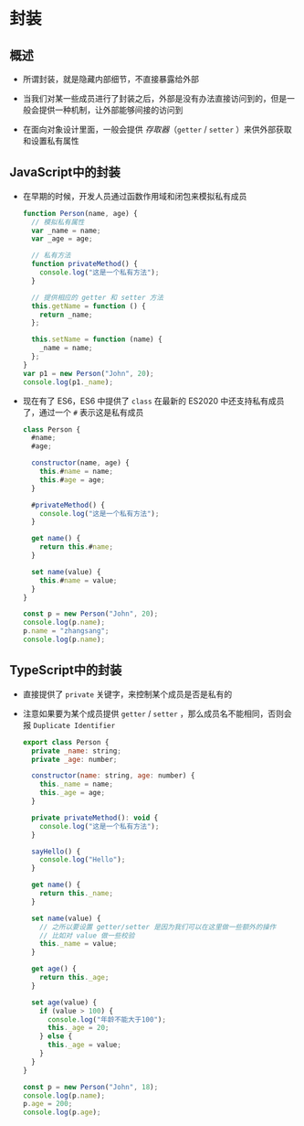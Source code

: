 # 封装

## 概述

+ 所谓封装，就是隐藏内部细节，不直接暴露给外部

+ 当我们对某一些成员进行了封装之后，外部是没有办法直接访问到的，但是一般会提供一种机制，让外部能够间接的访问到
+ 在面向对象设计里面，一般会提供 *存取器*（`getter` / `setter` ）来供外部获取和设置私有属性

## JavaScript中的封装

+ 在早期的时候，开发人员通过函数作用域和闭包来模拟私有成员

  ```js
  function Person(name, age) {
    // 模拟私有属性
    var _name = name;
    var _age = age;

    // 私有方法
    function privateMethod() {
      console.log("这是一个私有方法");
    }

    // 提供相应的 getter 和 setter 方法
    this.getName = function () {
      return _name;
    };

    this.setName = function (name) {
      _name = name;
    };
  }
  var p1 = new Person("John", 20);
  console.log(p1._name);
  ```

+ 现在有了 ES6，ES6 中提供了 `class` 在最新的 ES2020 中还支持私有成员了，通过一个 `#` 表示这是私有成员

  ```js
  class Person {
    #name;
    #age;

    constructor(name, age) {
      this.#name = name;
      this.#age = age;
    }

    #privateMethod() {
      console.log("这是一个私有方法");
    }

    get name() {
      return this.#name;
    }

    set name(value) {
      this.#name = value;
    }
  }

  const p = new Person("John", 20);
  console.log(p.name);
  p.name = "zhangsang";
  console.log(p.name);
  ```

## TypeScript中的封装

+ 直接提供了 `private` 关键字，来控制某个成员是否是私有的

+ 注意如果要为某个成员提供 `getter` / `setter` ，那么成员名不能相同，否则会报 `Duplicate Identifier`

  ```js
  export class Person {
    private _name: string;
    private _age: number;

    constructor(name: string, age: number) {
      this._name = name;
      this._age = age;
    }

    private privateMethod(): void {
      console.log("这是一个私有方法");
    }

    sayHello() {
      console.log("Hello");
    }

    get name() {
      return this._name;
    }

    set name(value) {
      // 之所以要设置 getter/setter 是因为我们可以在这里做一些额外的操作
      // 比如对 value 做一些校验
      this._name = value;
    }

    get age() {
      return this._age;
    }

    set age(value) {
      if (value > 100) {
        console.log("年龄不能大于100");
        this._age = 20;
      } else {
        this._age = value;
      }
    }
  }

  const p = new Person("John", 18);
  console.log(p.name);
  p.age = 200;
  console.log(p.age);
  ```
